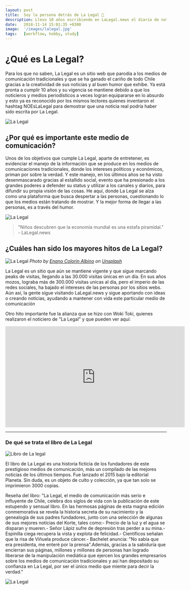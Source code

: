 ```yaml
---
layout: post
title:  Soy la persona detrás de La Legal 🔪
description: Llevo 10 años escribiendo en LaLegal.news el diario de noticias parodia número uno de Chile y el mundo. Soy algo así como el Director y Redactor. Además soy el responsable de que las personas ridiculicen a los medios de comunicación tradicionales, comparando su contenido con el de La Legal, usando el hashtag NoEsLaLegal.
date:   2018-11-14 15:01:35 +0300
image:  '/images/lalegal.jpg'
tags:   [workflow, hobby, study]
---
```


# ¿Qué es La Legal?

Para los que no saben, La Legal es un sitio web que parodia a los medios de comunicación tradicionales y que se ha ganado el cariño de todo Chile gracias a la creatividad de sus noticias y al buen humor que exhibe. Ya está pronta a cumplir 10 años y su vigencia se mantiene debido a que los noticieros y medios periodísticos a veces logran equipararse en lo absurdo y esto ya es reconocido por los mismos lectores quienes inventaron el hashtag NOEsLaLegal para demostrar que una noticia real podría haber sido escrita por La Legal.

![La Legal](https://www.mqltv.com/wp-content/uploads/2015/04/lalegal-noticiero-del-korte-1024x529.jpg)



## ¿Por qué es importante este medio de comunicación?

Unos de los objetivos que cumple La Legal, aparte de entretener, es evidenciar el manejo de la información que se produce en los medios de comunicaciones tradicionales, donde los intereses políticos y económicos, priman por sobre la verdad. Y este manejo, en los últimos años se ha visto desenmascarado gracias al estallido social, evento que ha presionado a los grandes poderes a defender su status y utilizar a los canales y diarios, para difundir su propia visión de las cosas. He aquí, donde La Legal se alza como una plataforma que busca despertar a las personas, cuestionando lo que los medios están tratando de mostrar. Y la mejor forma de llegar a las personas, es a través del humor.

![La Legal](https://memegenerator.net/img/instances/66183098/no-se-si-estoy-leyendo-radio-bio-bio-o-la-legal.jpg)

> "Niños descubren que la economía mundial es una estafa piramidal." - LaLegal.news

## ¿Cuáles han sido los mayores hitos de La Legal?

![La Legal]({{site.baseurl}}/images/lalegal2.png)
*Photo by [Enano Colorin Albino](https://unsplash.com/photos/ncOQxZe8Krw) on [Unsplash](https://unsplash.com/)*

La Legal es un sitio que aún se mantiene vigente y que sigue marcando peaks de visitas, llegando a las 30.000 visitas únicas en un día. En sus años mozos, lograba más de 300.000 visitas unicas al día, pero el imperio de las redes sociales, ha bajado el intereses de las personas por los sitios webs. Aún así, la gente sigue visitando LaLegal.news y sigue aportando con ideas o creando noticias, ayudando a mantener con vida este particular medio de comunicación

Otro hito importante fue la alianza que se hizo con Woki Toki, quienes realizaron el noticiero de "La Legal" y que pueden ver aquí:

<iframe width="560" height="315" src="https://www.youtube.com/embed/NtoM6l8xk-Y" frameborder="0" allow="accelerometer; autoplay; clipboard-write; encrypted-media; gyroscope; picture-in-picture" allowfullscreen></iframe>

***

### De qué se trata el libro de La Legal

![Libro de La legal](https://www.lacuarta.com/wp-content/uploads/2016/10/Libro-La-Legal.jpg)

El libro de La Legal es una historia ficticia de los fundadores de este prestigioso medios de comunicación, más un compilado de las mejores noticias de los últimos tiempos. Fue lanzado el 2015 bajo la editorial Planeta. Sin duda, es un objeto de culto y colección, ya que tan solo se imprimieron 3000 copias.

Reseña del libro: "La Legal, el medio de comunicación más serio e influyente de Chile, celebra dos siglos de vida con la publicación de este estupendo y sensual libro. En las hermosas páginas de esta magna edición conmemorativa se revela la historia secreta de su nacimiento y la genealogía de sus padres fundadores, junto con una selección de algunas de sus mejores noticias del Korte, tales como:- Precio de la luz y el agua se disparan y mueren.- Señor Lápiz sufre de depresión tras perder a su mina.- Espinilla ciega recupera la vista y explota de felicidad.- Científicos señalan que la risa de Viñuela produce cáncer.- Bachelet anuncia: "No sabía que era presidenta, me enteré por la prensa".Además, gracias a la sabiduría que encierran sus páginas, millones y millones de personas han logrado liberarse de la manipulación mediática que ejercen los grandes empresarios sobre los medios de comunicación tradicionales y así han depositado su confianza en La Legal, por ser el único medio que miente para decir la verdad."

![La Legal]({{site.baseurl}}/images/lalegal1.png)
